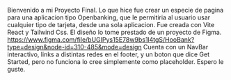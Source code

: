 Bienvenido a mi Proyecto Final.
Lo que hice fue crear un especie de pagina para una aplicacion tipo Openbanking, que le permitiria al usuario usar cualquier tipo de tarjeta, desde una sola aplicacion.
Fue creada con Vite React y Tailwind Css.
El diseño lo tome prestado de un proyecto de Figma. https://www.figma.com/file/bUGIPys15E78w9bs1l4tgS/HooBank?type=design&node-id=310-485&mode=design
Cuenta con un NavBar interactivo, links a distintas redes en el footer, y un boton que dice Get Started, pero no funciona lo cree simplemente como placeholder.
Espero le guste.
